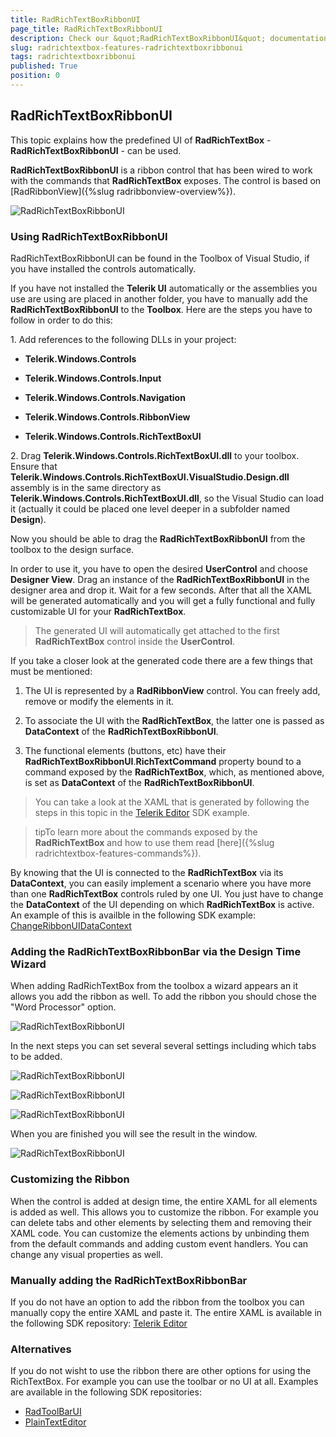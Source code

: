 ```yaml
---
title: RadRichTextBoxRibbonUI
page_title: RadRichTextBoxRibbonUI
description: Check our &quot;RadRichTextBoxRibbonUI&quot; documentation article for the RadRichTextBox {{ site.framework_name }} control.
slug: radrichtextbox-features-radrichtextboxribbonui
tags: radrichtextboxribbonui
published: True
position: 0
---
```


## RadRichTextBoxRibbonUI

This topic explains how the predefined UI of __RadRichTextBox__ - __RadRichTextBoxRibbonUI__ - can be used.

__RadRichTextBoxRibbonUI__ is a ribbon control that has been wired to work with the commands that __RadRichTextBox__ exposes. The control is based on [RadRibbonView]({%slug radribbonview-overview%}).

![RadRichTextBoxRibbonUI](images/RadRichTextBoxRibbonUI_01.png)

### Using RadRichTextBoxRibbonUI

RadRichTextBoxRibbonUI can be found in the Toolbox of Visual Studio, if you have installed the controls automatically.

If you have not installed the __Telerik UI__ automatically or the assemblies you use are using are placed in another folder, you have to manually add the __RadRichTextBoxRibbonUI__ to the __Toolbox__. Here are the steps you have to follow in order to do this:

1\. Add references to the following DLLs in your project: 

* __Telerik.Windows.Controls__

* __Telerik.Windows.Controls.Input__

* __Telerik.Windows.Controls.Navigation__

* __Telerik.Windows.Controls.RibbonView__

* __Telerik.Windows.Controls.RichTextBoxUI__
  

2\. Drag __Telerik.Windows.Controls.RichTextBoxUI.dll__ to your toolbox. Ensure that __Telerik.Windows.Controls.RichTextBoxUI.VisualStudio.Design.dll__ assembly is in the same directory as __Telerik.Windows.Controls.RichTextBoxUI.dll__, so the Visual Studio can load it (actually it could be placed one level deeper in a subfolder named __Design__). 

Now you should be able to drag the __RadRichTextBoxRibbonUI__ from the toolbox to the design surface.

In order to use it, you have to open the desired __UserControl__ and choose __Designer View__. Drag an instance of the __RadRichTextBoxRibbonUI__ in the designer area and drop it. Wait for a few seconds. After that all the XAML will be generated automatically and you will get a fully functional and fully customizable UI for your __RadRichTextBox__.
        

>The generated UI will automatically get attached to the first __RadRichTextBox__ control inside the __UserControl__.

If you take a closer look at the generated code there are a few things that must be mentioned:

1. The UI is represented by a __RadRibbonView__ control. You can freely add, remove or modify the elements in it.

1. To associate the UI with the __RadRichTextBox__, the latter one is passed as __DataContext__ of the __RadRichTextBoxRibbonUI__.

1. The functional elements (buttons, etc) have their __RadRichTextBoxRibbonUI__.__RichTextCommand__ property bound to a command exposed by the __RadRichTextBox__, which, as mentioned above, is set as __DataContext__ of the __RadRichTextBoxRibbonUI__.

>You can take a look at the XAML that is generated by following the steps in this topic in the [Telerik Editor](https://github.com/telerik/xaml-sdk/tree/master/RichTextBox/TelerikEditor) SDK example.

>tipTo learn more about the commands exposed by the __RadRichTextBox__ and how to use them read [here]({%slug radrichtextbox-features-commands%}).

By knowing that the UI is connected to the __RadRichTextBox__ via its __DataContext__, you can easily implement a scenario where you have more than one __RadRichTextBox__ controls ruled by one UI. You just have to change the __DataContext__ of the UI depending on which __RadRichTextBox__ is active. An example of this is availble in the following SDK example:  [ChangeRibbonUIDataContext](https://github.com/telerik/xaml-sdk/tree/master/RichTextBox/ChangeRibbonUIDataContext)

### Adding the RadRichTextBoxRibbonBar   via the Design  Time  Wizard

When adding RadRichTextBox from the toolbox a wizard appears an it allows you add the ribbon as well. To add the ribbon you should chose the "Word Processor" option.

![RadRichTextBoxRibbonUI](images/RadRichTextBoxRibbonUI_02.png)

In the next steps you can set several several settings including which tabs to be added.

![RadRichTextBoxRibbonUI](images/RadRichTextBoxRibbonUI_03.png)

![RadRichTextBoxRibbonUI](images/RadRichTextBoxRibbonUI_04.png)

![RadRichTextBoxRibbonUI](images/RadRichTextBoxRibbonUI_05.png)

When you are finished you will see the result in the window.

![RadRichTextBoxRibbonUI](images/RadRichTextBoxRibbonUI_06.png)

### Customizing the Ribbon

When the control is added at design time, the entire XAML for all elements is added as well. This allows you to customize the ribbon. For example you can delete tabs and other elements by selecting them and removing their XAML code. You can customize the elements actions by unbinding them from the default commands and adding custom event handlers. You can change any visual properties as well.

### Manually adding the RadRichTextBoxRibbonBar   

If you do not have an option to add the ribbon from the toolbox you can manually copy the entire XAML and paste it. The entire XAML is available in the following SDK repository: [Telerik Editor](https://github.com/telerik/xaml-sdk/blob/master/RichTextBox/TelerikEditor/TelerikEditor.xaml)        

### Alternatives

If you do not wisht to use the ribbon there are other options for using the RichTextBox. For example you can use the toolbar or no UI at all. Examples are available in the following SDK repositories:

* [RadToolBarUI](https://github.com/telerik/xaml-sdk/tree/master/RichTextBox/RadToolBarUI)
* [PlainTextEditor](https://github.com/telerik/xaml-sdk/tree/master/RichTextBox/PlainTextEditor)